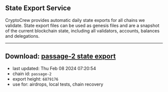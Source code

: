 ## State Export Service
CryptoCrew provides automatic daily state exports for all chains we validate. State export files can be used as genesis files and are a snapshot of the current blockchain state, including all validators, accounts, balances and delegations.

---
**Download: [passage-2 state export](https://dl.ccvalidators.com/SERVICE/passage/passage-2_export_6879176.json)**
---

- last updated: Thu Feb 08 2024 07:20:54
- chain id: `passage-2`
- export height: `6879176`
- use for: airdrops, local tests, chain recovery
